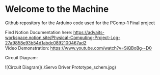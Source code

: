 # Welcome to the Machine
Github repository for the Arduino code used for the PComp-1 Final project   

Find Notion Documentation here: https://advaits-workspace.notion.site/Physical-Computing-Project-Log-27a9858e93b54d1abdc0892100467ad2        
Video Demonstration: https://www.youtube.com/watch?v=SjQBoBg--D0   

Circuit Diagram:   

![Circuit Diagram](./Servo Driver Prototype_schem.jpg)
